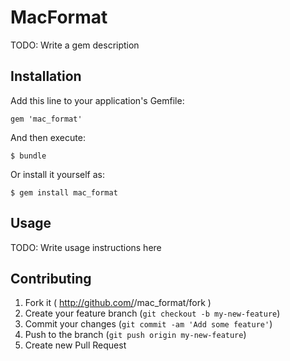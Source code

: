 # MacFormat

TODO: Write a gem description

## Installation

Add this line to your application's Gemfile:

    gem 'mac_format'

And then execute:

    $ bundle

Or install it yourself as:

    $ gem install mac_format

## Usage

TODO: Write usage instructions here

## Contributing

1. Fork it ( http://github.com/<my-github-username>/mac_format/fork )
2. Create your feature branch (`git checkout -b my-new-feature`)
3. Commit your changes (`git commit -am 'Add some feature'`)
4. Push to the branch (`git push origin my-new-feature`)
5. Create new Pull Request
